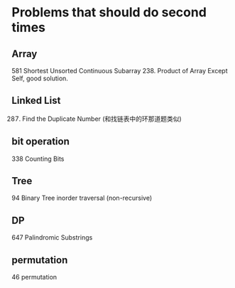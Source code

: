 # Problems that should do second times

## Array
581 Shortest Unsorted Continuous Subarray
238. Product of Array Except Self, good solution.

## Linked List
287. Find the Duplicate Number (和找链表中的环那道题类似)

## bit operation
338 Counting Bits

## Tree
94 Binary Tree inorder traversal (non-recursive)

## DP
647 Palindromic Substrings

## permutation 
46 permutation 